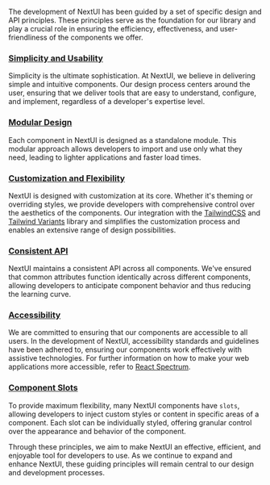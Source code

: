 The development of NextUI has been guided by a set of specific design and API principles. These principles serve as the foundation for our library and play a crucial role in ensuring the efficiency, effectiveness, and user-friendliness of the components we offer.

### [Simplicity and Usability](https://nextui.org/docs/guide/design-principles#simplicity-and-usability)

Simplicity is the ultimate sophistication. At NextUI, we believe in delivering simple and intuitive components. Our design process centers around the user, ensuring that we deliver tools that are easy to understand, configure, and implement, regardless of a developer's expertise level.

### [Modular Design](https://nextui.org/docs/guide/design-principles#modular-design)

Each component in NextUI is designed as a standalone module. This modular approach allows developers to import and use only what they need, leading to lighter applications and faster load times.

### [Customization and Flexibility](https://nextui.org/docs/guide/design-principles#customization-and-flexibility)

NextUI is designed with customization at its core. Whether it's theming or overriding styles, we provide developers with comprehensive control over the aesthetics of the components. Our integration with the [TailwindCSS](https://tailwindcss.com/) and [Tailwind Variants](https://tailwind-variants.org/) library and simplifies the customization process and enables an extensive range of design possibilities.

### [Consistent API](https://nextui.org/docs/guide/design-principles#consistent-api)

NextUI maintains a consistent API across all components. We've ensured that common attributes function identically across different components, allowing developers to anticipate component behavior and thus reducing the learning curve.

### [Accessibility](https://nextui.org/docs/guide/design-principles#accessibility)

We are committed to ensuring that our components are accessible to all users. In the development of NextUI, accessibility standards and guidelines have been adhered to, ensuring our components work effectively with assistive technologies. For further information on how to make your web applications more accessible, refer to [React Spectrum](https://react-spectrum.adobe.com/react-aria/index.html).

### [Component Slots](https://nextui.org/docs/guide/design-principles#component-slots)

To provide maximum flexibility, many NextUI components have `slots`, allowing developers to inject custom styles or content in specific areas of a component. Each slot can be individually styled, offering granular control over the appearance and behavior of the component.

Through these principles, we aim to make NextUI an effective, efficient, and enjoyable tool for developers to use. As we continue to expand and enhance NextUI, these guiding principles will remain central to our design and development processes.